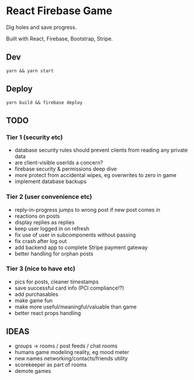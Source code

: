 # React Firebase Game

Dig holes and save progress.

Built with React, Firebase, Bootstrap, Stripe.

## Dev

```
yarn && yarn start
```

## Deploy

```
yarn build && firebase deploy
```

## TODO

### Tier 1 (security etc)

- database security rules should prevent clients from reading any private data
- are client-visible userIds a concern?
- firebase security & permissions deep dive
- more protect from accidental wipes, eg overwrites to zero in game
- implement database backups

### Tier 2 (user convenience etc)

- reply-in-progress jumps to wrong post if new post comes in
- reactions on posts
- display replies as replies
- keep user logged in on refresh
- fix use of user in subcomponents without passing
- fix crash after log out
- add backend app to complete Stripe payment gateway
- better handling for orphan posts

### Tier 3 (nice to have etc)

- pics for posts, cleaner timestamps
- save successful card info (PCI compliance!?)
- add purchasables
- make game fun
- make more useful/meaningful/valuable than game
- better react props handling

## IDEAS

- groups -> rooms / post feeds / chat rooms
- humans game modeling reality, eg mood meter
- new names networking/contacts/friends utility
- scorekeeper as part of rooms
- demote games
